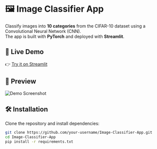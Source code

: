 # 🖼️ Image Classifier App

Classify images into **10 categories** from the CIFAR-10 dataset using a Convolutional Neural Network (CNN).  
The app is built with **PyTorch** and deployed with **Streamlit**.


## 🚀 Live Demo
👉 [Try it on Streamlit](https://image-classifier-app-cremqxxxui3q7xggqhavjv.streamlit.app/)


## 📸 Preview
![Demo Screenshot](https://github.com/user-attachments/assets/7d65289f-874d-49f8-b3a3-02cf6465790b)


## 🛠️ Installation
Clone the repository and install dependencies:
```bash
git clone https://github.com/your-username/Image-Classifier-App.git
cd Image-Classifier-App
pip install -r requirements.txt

